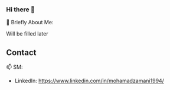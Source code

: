 ### Hi there 👋

💬 Briefly About Me:

Will be filled later

## Contact

📫 SM:
- LinkedIn: https://www.linkedin.com/in/mohamadzamani1994/

